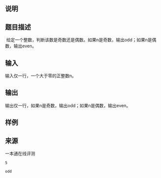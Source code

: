 <h2>说明</h2>

## 题目描述

 给定一个整数，判断该数是奇数还是偶数。如果n是奇数，输出odd；如果n是偶数，输出even。

## 输入

输入仅一行，一个大于零的正整数n。

## 输出

输出仅一行，如果n是奇数，输出odd；如果n是偶数，输出even。

## 样例






 ## 来源

 一本通在线评测 

<pre><code class="language-input1">5</code></pre><pre><code class="language-output1">odd</code></pre>